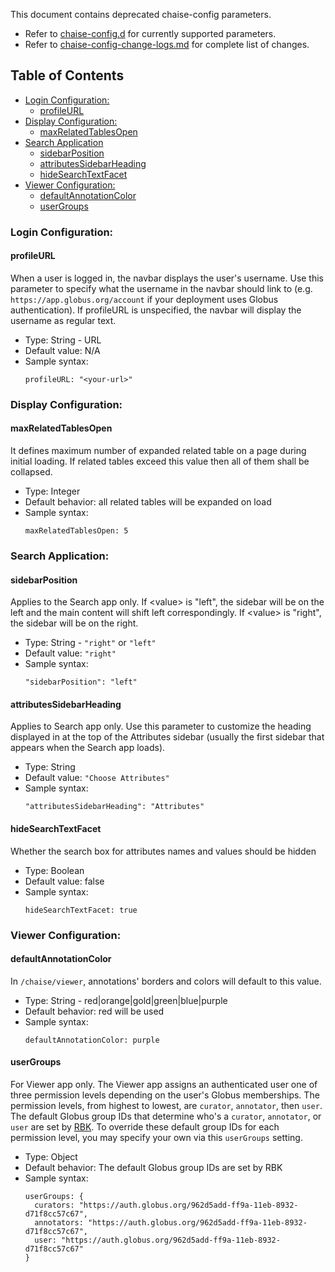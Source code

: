 This document contains deprecated chaise-config parameters.

- Refer to [chaise-config.d](chaise-config.md) for currently supported parameters.
- Refer to [chaise-config-change-logs.md](chaise-config-change-logs.md) for complete list of changes.


## Table of Contents

* [Login Configuration:](#login-configuration)
   * [profileURL](#profileURL)
* [Display Configuration:](#display-configuration)
   * [maxRelatedTablesOpen](#maxrelatedtablesopen)
* [Search Application](#search-application)
   * [sidebarPosition](#sidebarPosition)
   * [attributesSidebarHeading](#attributesSidebarHeading)
   * [hideSearchTextFacet](hidesearchtextfacet)
* [Viewer Configuration:](#viewer-configuration)
   * [defaultAnnotationColor](#defaultannotationcolor)
   * [userGroups](#usergroups)


### Login Configuration:

 #### profileURL
 When a user is logged in, the navbar displays the user's username. Use this parameter to specify what the username in the navbar should link to (e.g. `https://app.globus.org/account` if your deployment uses Globus authentication). If profileURL is unspecified, the navbar will display the username as regular text.
   - Type: String - URL
   - Default value: N/A
   - Sample syntax:
     ```
     profileURL: "<your-url>"
     ```

### Display Configuration:

#### maxRelatedTablesOpen
 It defines maximum number of expanded related table on a page during initial loading. If related tables exceed this value then all of them shall be collapsed.
   - Type: Integer
   - Default behavior: all related tables will be expanded on load
   - Sample syntax:
     ```
     maxRelatedTablesOpen: 5
     ```


### Search Application:

 #### sidebarPosition
 Applies to the Search app only. If \<value\> is "left", the sidebar will be on the left and the main content will shift left correspondingly. If \<value\> is "right", the sidebar will be on the right.
   - Type: String - `"right"` or `"left"`
   - Default value: `"right"`
   - Sample syntax:
     ```
     "sidebarPosition": "left"
     ```

 #### attributesSidebarHeading
 Applies to Search app only. Use this parameter to customize the heading displayed in at the top of the Attributes sidebar (usually the first sidebar that appears when the Search app loads).
   - Type: String
   - Default value: `"Choose Attributes"`
   - Sample syntax:
     ```
     "attributesSidebarHeading": "Attributes"
     ```

 #### hideSearchTextFacet
 Whether the search box for attributes names and values should be hidden
   - Type: Boolean
   - Default value: false
   - Sample syntax:
     ```
     hideSearchTextFacet: true
     ```


### Viewer Configuration:
 #### defaultAnnotationColor
 In `/chaise/viewer`, annotations' borders and colors will default to this value.
   - Type: String - red|orange|gold|green|blue|purple
   - Default behavior: red will be used
   - Sample syntax:
     ```
     defaultAnnotationColor: purple
     ```

 #### userGroups
 For Viewer app only. The Viewer app assigns an authenticated user one of three permission levels depending on the user's Globus memberships. The permission levels, from highest to lowest, are `curator`, `annotator`, then `user`. The default Globus group IDs that determine who's a `curator`, `annotator`, or `user` are set by [RBK](https://github.com/informatics-isi-edu/rbk-project). To override these default group IDs for each permission level, you may specify your own via this `userGroups` setting.
   - Type: Object
   - Default behavior: The default Globus group IDs are set by RBK
   - Sample syntax:
     ```
     userGroups: {
       curators: "https://auth.globus.org/962d5add-ff9a-11eb-8932-d71f8cc57c67",
       annotators: "https://auth.globus.org/962d5add-ff9a-11eb-8932-d71f8cc57c67",
       user: "https://auth.globus.org/962d5add-ff9a-11eb-8932-d71f8cc57c67"
     }
     ```
